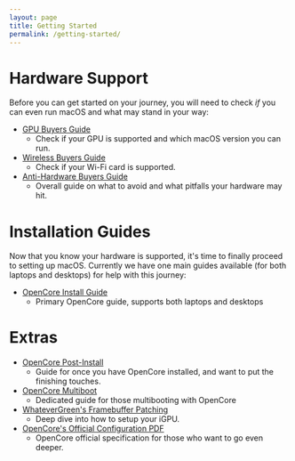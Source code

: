```yaml
---
layout: page
title: Getting Started
permalink: /getting-started/
---
```

# Hardware Support

Before you can get started on your journey, you will need to check *if* you can even run macOS and what may stand in your way:

* [GPU Buyers Guide](https://dortania.github.io/GPU-Buyers-Guide/)
   * Check if your GPU is supported and which macOS version you can run.
* [Wireless Buyers Guide](https://dortania.github.io/Wireless-Buyers-Guide/)
  * Check if your Wi-Fi card is supported.
* [Anti-Hardware Buyers Guide](https://dortania.github.io/Anti-Hackintosh-Buyers-Guide/)
  * Overall guide on what to avoid and what pitfalls your hardware may hit.

# Installation Guides

Now that you know your hardware is supported, it's time to finally proceed to setting up macOS. Currently we have one main guides available (for both laptops and desktops) for help with this journey:

* [OpenCore Install Guide](https://dortania.github.io/OpenCore-Install-Guide/)
  * Primary OpenCore guide, supports both laptops and desktops

# Extras 

* [OpenCore Post-Install](https://dortania.github.io/OpenCore-Post-Install/)
  * Guide for once you have OpenCore installed, and want to put the finishing touches.
* [OpenCore Multiboot](https://dortania.github.io/OpenCore-Multiboot/)
  * Dedicated guide for those multibooting with OpenCore
* [WhateverGreen's Framebuffer Patching](https://github.com/acidanthera/WhateverGreen/blob/master/Manual/FAQ.IntelHD.en.md)
  * Deep dive into how to setup your iGPU.
* [OpenCore's Official Configuration PDF](https://github.com/acidanthera/OpenCorePkg/blob/master/Docs/Configuration.pdf)
  * OpenCore official specification for those who want to go even deeper.
